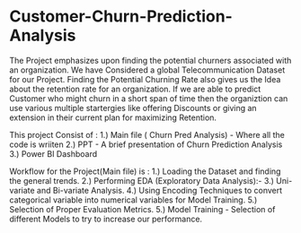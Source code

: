 # Customer-Churn-Prediction-Analysis
The Project emphasizes upon finding the potential churners associated with an organization. We have Considered a global Telecommunication Dataset for our Project.
Finding the Potential Churning Rate also gives us the Idea about the retention rate for an organization. If we are able to predict Customer who might churn in a short span of time 
then the organiztion can use various multiple startergies like offering Discounts or giving an extension in their current plan for maximizing Retention.

This project Consist of :
1.) Main file ( Churn Pred Analysis) - Where all the code is wriiten
2.) PPT - A brief presentation of Churn Prediction Analysis
3.) Power BI Dashboard

 Workflow for the Project(Main file) is :
 1.) Loading the Dataset and finding the general trends.
 2.) Performing EDA (Exploratory Data Analysis):- 
 3.) Uni-variate and Bi-variate Analysis.
 4.) Using Encoding Techniques to convert categorical variable into numerical variables for Model Training.
 5.) Selection of Proper Evaluation Metrics. 
 5.) Model Training - Selection of different Models to try to increase our performance.
